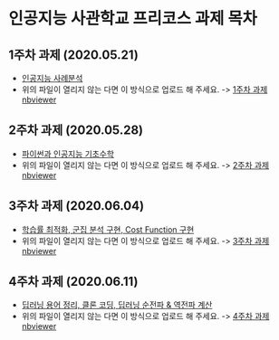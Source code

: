 # 인공지능 사관학교 프리코스 과제 목차

## 1주차 과제 (2020.05.21)
* [인공지능 사례분석](https://github.com/Cho-mindong/assignment/blob/master/1%EC%A3%BC%EC%B0%A8%EA%B3%BC%EC%A0%9C.ipynb)
* 위의 파일이 열리지 않는 다면 이 방식으로 업로드 해 주세요. -> [1주차 과제 nbviewer]()

## 2주차 과제 (2020.05.28)
* [파이썬과 인공지능 기초수학](https://nbviewer.jupyter.org/github/Cho-mindong/study_ai_pre-cousre/blob/master/2%E1%84%8C%E1%85%AE%E1%84%8E%E1%85%A1%E1%84%80%E1%85%AA%E1%84%8C%E1%85%A6.ipynb)
* 위의 파일이 열리지 않는 다면 이 방식으로 업로드 해 주세요. -> [2주차 과제 nbviewer](https://nbviewer.jupyter.org/github/Cho-mindong/study_ai_pre-cousre/blob/master/2%E1%84%8C%E1%85%AE%E1%84%8E%E1%85%A1%E1%84%80%E1%85%AA%E1%84%8C%E1%85%A6.ipynb)
## 3주차 과제 (2020.06.04)
* [학습률 최적화, 군집 분석 구현, Cost Function 구현](https://github.com/Cho-mindong/assignment/blob/master/3%EC%A3%BC%EC%B0%A8_%EA%B3%BC%EC%A0%9C.ipynb)
* 위의 파일이 열리지 않는 다면 이 방식으로 업로드 해 주세요. -> [3주차 과제 nbviewer]()

## 4주차 과제 (2020.06.11)
* [딥러닝 용어 정리, 클론 코딩, 딥러닝 순전파 & 역전파 계산](https://github.com/Cho-mindong/study_ai_pre-cousre/blob/master/4%EC%A3%BC%EC%B0%A8_%EA%B3%BC%EC%A0%9C.ipynb)
* 위의 파일이 열리지 않는 다면 이 방식으로 업로드 해 주세요. -> [4주차 과제 nbviewer](https://nbviewer.jupyter.org/github/Cho-mindong/study_ai_pre-cousre/blob/master/4%EC%A3%BC%EC%B0%A8_%EA%B3%BC%EC%A0%9C.ipynb)
